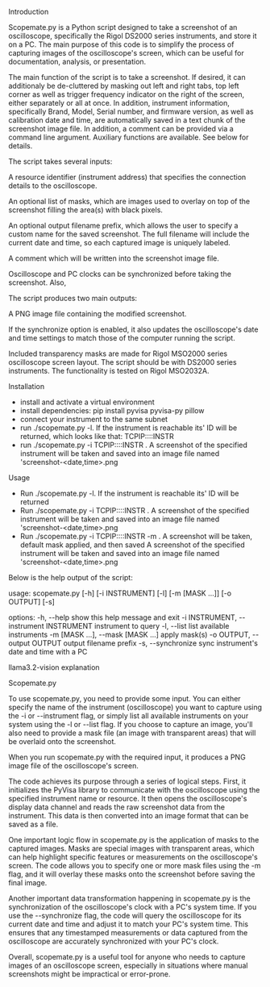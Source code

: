 Introduction

Scopemate.py is a Python script designed to take a screenshot of an oscilloscope, specifically the Rigol DS2000 series instruments, and store it on a PC. The main purpose of this code is to simplify the process of capturing images of the oscilloscope's screen, which can be useful for documentation, analysis, or presentation.

The main function of the script is to take a screenshot. If desired, it can additionaly be de-cluttered by masking out left and right tabs, top left corner as well as trigger frequency indicator on the right of the screen, either separately or all at once. In addition, instrument information, specifically Brand, Model, Serial number, and firmware version, as well as calibration date and time, are automatically saved in a text chunk of the screenshot image file. In addition, a comment can be provided via a command line argument. Auxiliary functions are available. See below for details.

The script takes several inputs:

A resource identifier (instrument address) that specifies the connection details to the oscilloscope.

An optional list of masks, which are images used to overlay on top of the screenshot filling the area(s) with black pixels.

An optional output filename prefix, which allows the user to specify a custom name for the saved screenshot. The full filename will include the current date and time, so each captured image is uniquely labeled.

A comment which will be written into the screenshot image file.

Oscilloscope and PC clocks can be synchronized before taking the screenshot. Also, 

The script produces two main outputs:

A PNG image file containing the modified screenshot.

If the synchronize option is enabled, it also updates the oscilloscope's date and time settings to match those of the computer running the script.

Included transparency masks are made for Rigol MSO2000 series oscilloscope screen layout.  The script should be with DS2000 series instruments. The functionality is tested on Rigol MSO2032A.

Installation

* install and activate a virtual environment 
* install dependencies: pip install pyvisa pyvisa-py pillow
* connect your instrument to the same subnet
* run ./scopemate.py -l. If the instrument is reachable its' ID will be returned, which looks like that: TCPIP::<ip address>::INSTR
* run ./scopemate.py -i TCPIP::<ip address>::INSTR . A screenshot of the specified instrument will be taken and saved into an image file named 'screenshot-<date,time>.png

Usage

* Run ./scopemate.py -l. If the instrument is reachable its' ID will be returned
* Run ./scopemate.py -i TCPIP::<ip address>::INSTR . A screenshot of the specified instrument will be taken and saved into an image file named 'screenshot-<date,time>.png
* Run ./scopemate.py -i TCPIP::<ip address>::INSTR -m . A screenshot will be taken, default mask applied, and then saved A screenshot of the specified instrument will be taken and saved into an image file named 'screenshot-<date,time>.png

Below is the help output of the script:

usage: scopemate.py [-h] [-i INSTRUMENT] [-l] [-m [MASK ...]] [-o OUTPUT] [-s]

options:
  -h, --help            show this help message and exit
  -i INSTRUMENT, --instrument INSTRUMENT
                        instrument to query
  -l, --list            list available instruments
  -m [MASK ...], --mask [MASK ...]
                        apply mask(s)
  -o OUTPUT, --output OUTPUT
                        output filename prefix
  -s, --synchronize     sync instrument's date and time with a PC


llama3.2-vision explanation

Scopemate.py



To use scopemate.py, you need to provide some input. You can either specify the name of the instrument (oscilloscope) you want to capture using the -i or --instrument flag, or simply list all available instruments on your system using the -l or --list flag. If you choose to capture an image, you'll also need to provide a mask file (an image with transparent areas) that will be overlaid onto the screenshot.

When you run scopemate.py with the required input, it produces a PNG image file of the oscilloscope's screen. 

The code achieves its purpose through a series of logical steps. First, it initializes the PyVisa library to communicate with the oscilloscope using the specified instrument name or resource. It then opens the oscilloscope's display data channel and reads the raw screenshot data from the instrument. This data is then converted into an image format that can be saved as a file.

One important logic flow in scopemate.py is the application of masks to the captured images. Masks are special images with transparent areas, which can help highlight specific features or measurements on the oscilloscope's screen. The code allows you to specify one or more mask files using the -m flag, and it will overlay these masks onto the screenshot before saving the final image.

Another important data transformation happening in scopemate.py is the synchronization of the oscilloscope's clock with a PC's system time. If you use the --synchronize flag, the code will query the oscilloscope for its current date and time and adjust it to match your PC's system time. This ensures that any timestamped measurements or data captured from the oscilloscope are accurately synchronized with your PC's clock.

Overall, scopemate.py is a useful tool for anyone who needs to capture images of an oscilloscope screen, especially in situations where manual screenshots might be impractical or error-prone.